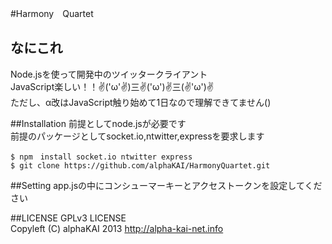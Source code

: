 #Harmony　Quartet
## なにこれ
Node.jsを使って開発中のツイッタークライアント  
JavaScript楽しい！！✌('ω'✌)三✌('ω')✌三(✌'ω')✌  
ただし、α改はJavaScript触り始めて1日なので理解できてません()  
  
  
##Installation
前提としてnode.jsが必要です  
前提のパッケージとしてsocket.io,ntwitter,expressを要求します  
``` shell
$ npm　install socket.io ntwitter express
$ git clone https://github.com/alphaKAI/HarmonyQuartet.git
```
  
  
##Setting
app.jsの中にコンシューマーキーとアクセストークンを設定してください  
  
  
##LICENSE
GPLv3 LICENSE  
Copyleft (C) alphaKAI 2013 http://alpha-kai-net.info  
  
  